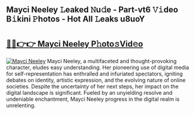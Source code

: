 ## Mayci Neeley 𝙻eaked 𝙽u𝚍e - Part-vt6 𝚅𝚒deo B𝚒kini 𝙿hotos - Hot All 𝙻eaks u8uoY

# <h2><a href="http://ld1cjul.urlbe.top/?page=Mayci+Neeley">🔗🔗👉👉 Mayci Neeley P𝚑oto𝚜Vid𝚎o</a></h2>

[![Mayci Neeley](https://i.imgur.com/eBuTRDB.gif)](http://ld1cjul.urlbe.top/?page=Mayci+Neeley)
Mayci Neeley, a multifaceted and thought-provoking character, eludes easy understanding. Her pioneering use of digital media for self-representation has enthralled and infuriated spectators, igniting debates on identity, artistic expression, and the evolving nature of online societies. Despite the uncertainty of her next steps, her impact on the digital landscape is significant. Fueled by an unyielding resolve and undeniable enchantment, Mayci Neeley progress in the digital realm is unrelenting.

